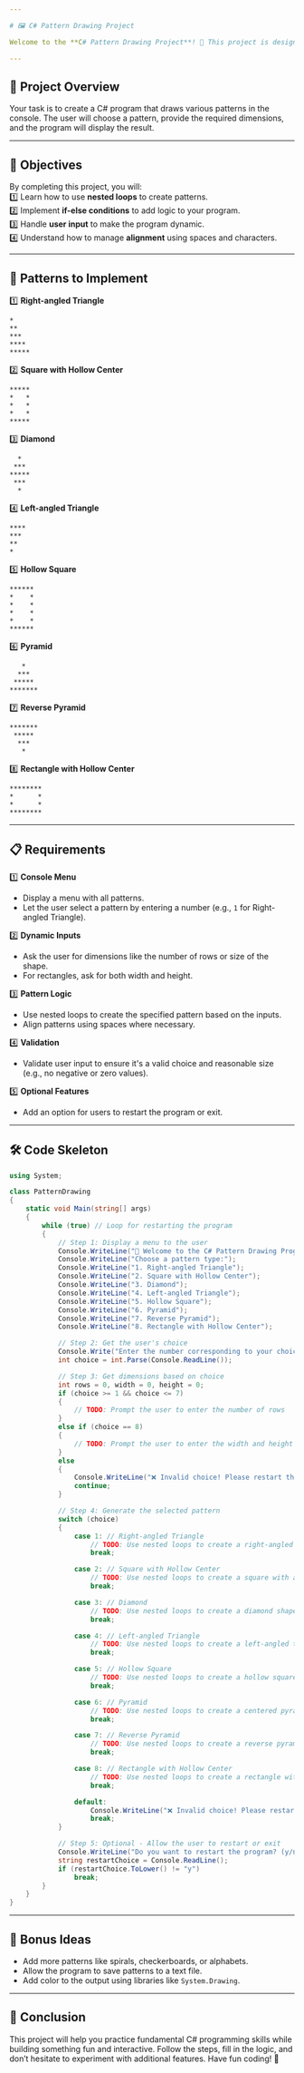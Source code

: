 ```yaml
---

# 🖼️ C# Pattern Drawing Project  

Welcome to the **C# Pattern Drawing Project**! 🎉 This project is designed to help you practice C# concepts like nested loops, conditional statements, and user input.  

---
```


## 📝 Project Overview  

Your task is to create a C# program that draws various patterns in the console. The user will choose a pattern, provide the required dimensions, and the program will display the result.  

---

## 🎯 Objectives  

By completing this project, you will:  
1️⃣ Learn how to use **nested loops** to create patterns.  
2️⃣ Implement **if-else conditions** to add logic to your program.  
3️⃣ Handle **user input** to make the program dynamic.  
4️⃣ Understand how to manage **alignment** using spaces and characters.  

---

## 🚀 Patterns to Implement  

1️⃣ **Right-angled Triangle**  
```
*
**
***
****
*****
```  

2️⃣ **Square with Hollow Center**  
```
*****
*   *
*   *
*   *
*****
```  

3️⃣ **Diamond**  
```
  *
 ***
*****
 ***
  *
```  

4️⃣ **Left-angled Triangle**  
```
****
***
**
*
```  

5️⃣ **Hollow Square**  
```
******
*    *
*    *
*    *
*    *
******
```  

6️⃣ **Pyramid**  
```
   *
  ***
 *****
*******
```  

7️⃣ **Reverse Pyramid**  
```
*******
 *****
  ***
   *
```  

8️⃣ **Rectangle with Hollow Center**  
```
********
*      *
*      *
********
```  

---

## 📋 Requirements  

1️⃣ **Console Menu**  
- Display a menu with all patterns.  
- Let the user select a pattern by entering a number (e.g., `1` for Right-angled Triangle).  

2️⃣ **Dynamic Inputs**  
- Ask the user for dimensions like the number of rows or size of the shape.  
- For rectangles, ask for both width and height.  

3️⃣ **Pattern Logic**  
- Use nested loops to create the specified pattern based on the inputs.  
- Align patterns using spaces where necessary.  

4️⃣ **Validation**  
- Validate user input to ensure it's a valid choice and reasonable size (e.g., no negative or zero values).  

5️⃣ **Optional Features**  
- Add an option for users to restart the program or exit.  

---

## 🛠️ Code Skeleton  

```csharp
using System;

class PatternDrawing
{
    static void Main(string[] args)
    {
        while (true) // Loop for restarting the program
        {
            // Step 1: Display a menu to the user
            Console.WriteLine("🌟 Welcome to the C# Pattern Drawing Program!");
            Console.WriteLine("Choose a pattern type:");
            Console.WriteLine("1. Right-angled Triangle");
            Console.WriteLine("2. Square with Hollow Center");
            Console.WriteLine("3. Diamond");
            Console.WriteLine("4. Left-angled Triangle");
            Console.WriteLine("5. Hollow Square");
            Console.WriteLine("6. Pyramid");
            Console.WriteLine("7. Reverse Pyramid");
            Console.WriteLine("8. Rectangle with Hollow Center");

            // Step 2: Get the user's choice
            Console.Write("Enter the number corresponding to your choice: ");
            int choice = int.Parse(Console.ReadLine());

            // Step 3: Get dimensions based on choice
            int rows = 0, width = 0, height = 0;
            if (choice >= 1 && choice <= 7)
            {
                // TODO: Prompt the user to enter the number of rows
            }
            else if (choice == 8)
            {
                // TODO: Prompt the user to enter the width and height of the rectangle
            }
            else
            {
                Console.WriteLine("❌ Invalid choice! Please restart the program.");
                continue;
            }

            // Step 4: Generate the selected pattern
            switch (choice)
            {
                case 1: // Right-angled Triangle
                    // TODO: Use nested loops to create a right-angled triangle
                    break;

                case 2: // Square with Hollow Center
                    // TODO: Use nested loops to create a square with a hollow center
                    break;

                case 3: // Diamond
                    // TODO: Use nested loops to create a diamond shape
                    break;

                case 4: // Left-angled Triangle
                    // TODO: Use nested loops to create a left-angled triangle
                    break;

                case 5: // Hollow Square
                    // TODO: Use nested loops to create a hollow square
                    break;

                case 6: // Pyramid
                    // TODO: Use nested loops to create a centered pyramid
                    break;

                case 7: // Reverse Pyramid
                    // TODO: Use nested loops to create a reverse pyramid
                    break;

                case 8: // Rectangle with Hollow Center
                    // TODO: Use nested loops to create a rectangle with a hollow center
                    break;

                default:
                    Console.WriteLine("❌ Invalid choice! Please restart the program.");
                    break;
            }

            // Step 5: Optional - Allow the user to restart or exit
            Console.WriteLine("Do you want to restart the program? (y/n)");
            string restartChoice = Console.ReadLine();
            if (restartChoice.ToLower() != "y")
                break;
        }
    }
}
```

---

## 🌟 Bonus Ideas  

- Add more patterns like spirals, checkerboards, or alphabets.  
- Allow the program to save patterns to a text file.  
- Add color to the output using libraries like `System.Drawing`.  

---

## 🏁 Conclusion  

This project will help you practice fundamental C# programming skills while building something fun and interactive. Follow the steps, fill in the logic, and don’t hesitate to experiment with additional features. Have fun coding! 🚀
